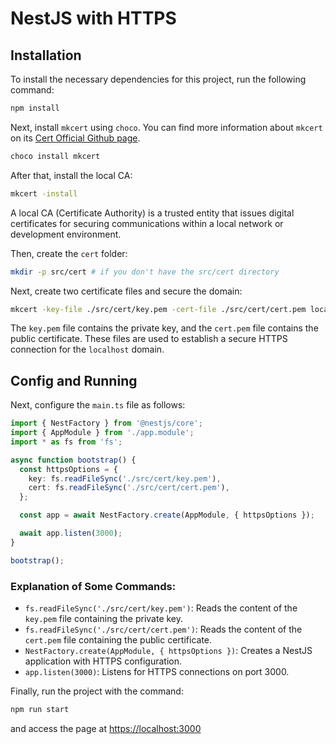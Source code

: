 # NestJS with HTTPS

## Installation

To install the necessary dependencies for this project, run the following command:

```sh
npm install
```

Next, install `mkcert` using `choco`. You can find more information about `mkcert` on its [Cert Official Github page](https://github.com/FiloSottile/mkcert).

```sh
choco install mkcert
```

After that, install the local CA:

```sh
mkcert -install
```

A local CA (Certificate Authority) is a trusted entity that issues digital certificates for securing communications within a local network or development environment.

Then, create the `cert` folder:

```sh
mkdir -p src/cert # if you don't have the src/cert directory
```

Next, create two certificate files and secure the domain:

```sh
mkcert -key-file ./src/cert/key.pem -cert-file ./src/cert/cert.pem localhost
```

The `key.pem` file contains the private key, and the `cert.pem` file contains the public certificate. These files are used to establish a secure HTTPS connection for the `localhost` domain.

## Config and Running

Next, configure the `main.ts` file as follows:

```typescript
import { NestFactory } from '@nestjs/core';
import { AppModule } from './app.module';
import * as fs from 'fs';

async function bootstrap() {
  const httpsOptions = {
    key: fs.readFileSync('./src/cert/key.pem'),
    cert: fs.readFileSync('./src/cert/cert.pem'),
  };

  const app = await NestFactory.create(AppModule, { httpsOptions });

  await app.listen(3000);
}

bootstrap();
```

### Explanation of Some Commands:

- `fs.readFileSync('./src/cert/key.pem')`: Reads the content of the `key.pem` file containing the private key.
- `fs.readFileSync('./src/cert/cert.pem')`: Reads the content of the `cert.pem` file containing the public certificate.
- `NestFactory.create(AppModule, { httpsOptions })`: Creates a NestJS application with HTTPS configuration.
- `app.listen(3000)`: Listens for HTTPS connections on port 3000.

Finally, run the project with the command:

```sh
npm run start
```

and access the page at [https://localhost:3000](https://localhost:3000)
